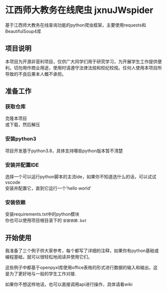 # 江西师大教务在线爬虫 jxnuJWspider
基于江西师大教务在线查询功能的python爬虫框架，主要使用requests和BeautifulSoup4库
## 项目说明
本项目为开源非营利项目，仅供广大同学们用于研究学习，为开展学生工作提供便利。切勿用作商业用途，使用时请遵守法律法规和校纪校规。任何人使用本项目所导致的不良后果本人概不承担。
## 准备工作

### 获取仓库
克隆本项目   
或下载，然后解压

### 安装python3
项目开发基于python3.8，具体支持哪些python版本暂不清楚

### 安装并配置IDE
选择一个可以运行python脚本的主流ide，如果你不知道选什么的话，可以试试vscode  
安装并配置它，直到它运行一个'hello world'

### 安装依赖
安装requirements.txt中的python模块  
你也可以使用项目根目录下的 `安装依赖.bat`

## 开始使用
我准备了三个例子供大家参考，每个都写了详细的注释，如果你有python基础或编程基础，就可以很轻松地阅读并使用它们。

这些例子中都基于openpyxl库使用office表格的形式进行数据的输入和输出，这是为了更好地与一般的学生工作对接.

如果你不想这样地话，也可以直接调用api进行操作，具体请看wiki
